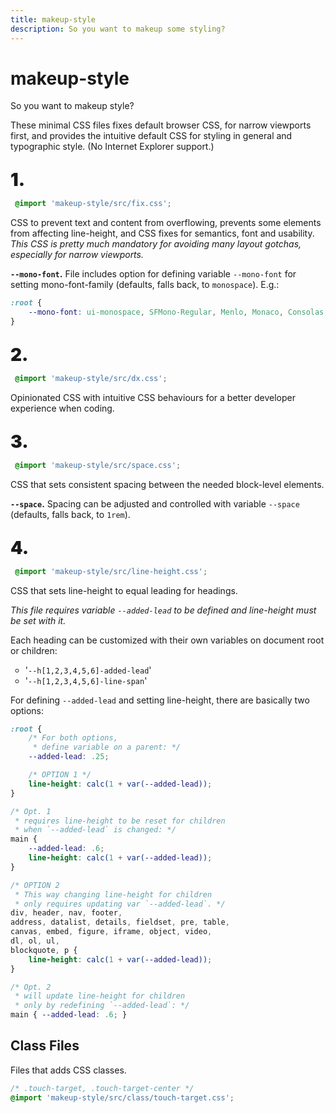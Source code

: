 ```yaml
---
title: makeup-style
description: So you want to makeup some styling?
---
```


<div class="content">

# makeup-style

So you want to makeup style?

These minimal CSS files fixes default browser CSS, for narrow viewports first, and provides the intuitive default CSS for styling in general and typographic style. (No Internet Explorer support.)

1. ```css
	@import 'makeup-style/src/fix.css';
	```

	CSS to prevent text and content from overflowing, prevents some elements from affecting line-height, and CSS fixes for semantics, font and usability. *This CSS is pretty much mandatory for avoiding many layout gotchas, especially for narrow viewports.*

	**`--mono-font`.** File includes option for defining variable `--mono-font` for setting mono-font-family (defaults, falls back, to `monospace`). E.g.:

	```css
	:root {
		--mono-font: ui-monospace, SFMono-Regular, Menlo, Monaco, Consolas, Liberation Mono, Courier New, monospace;
	}
	```

2. ```css
	@import 'makeup-style/src/dx.css';
	```

	Opinionated CSS with intuitive CSS behaviours for a better developer experience when coding.

3. ```css
	@import 'makeup-style/src/space.css';
	```

	CSS that sets consistent spacing between the needed block-level elements.

	**`--space`.** Spacing can be adjusted and controlled with variable `--space` (defaults, falls back, to `1rem`).

4. ```css
	@import 'makeup-style/src/line-height.css';
	```

	CSS that sets line-height to equal leading for headings.

	*This file requires variable `--added-lead` to be defined and line-height must be set with it.*

	Each heading can be customized with their own variables on document root or children:

	- '`--h[1,2,3,4,5,6]-added-lead`'
	- '`--h[1,2,3,4,5,6]-line-span`'

	For defining `--added-lead` and setting line-height, there are basically two options:

	```css
	:root {
		/* For both options,
		 * define variable on a parent: */
		--added-lead: .25;

		/* OPTION 1 */
		line-height: calc(1 + var(--added-lead));
	}

	/* Opt. 1
	 * requires line-height to be reset for children
	 * when `--added-lead` is changed: */
	main {
		--added-lead: .6;
		line-height: calc(1 + var(--added-lead));
	}

	/* OPTION 2
	 * This way changing line-height for children
	 * only requires updating var `--added-lead`. */
	div, header, nav, footer,
	address, datalist, details, fieldset, pre, table,
	canvas, embed, figure, iframe, object, video,
	dl, ol, ul,
	blockquote, p {
		line-height: calc(1 + var(--added-lead));
	}

	/* Opt. 2
	 * will update line-height for children
	 * only by redefining `--added-lead`: */
	main { --added-lead: .6; }
	```

## Class Files

Files that adds CSS classes.

```css
/* .touch-target, .touch-target-center */
@import 'makeup-style/src/class/touch-target.css';
```

</div>

<style>
	.content ol {
		counter-reset: ol-counter;
		list-style: none;
		padding: 0;
	}

	.content ol :is(ol,ul) {
		margin-block-end: var(--space,1em);
	}

	.content ol > ::before {
		counter-increment: ol-counter;
		content: counter(ol-counter) ".\0000a0"; /* \0000a0 is space */
		display: block;
		margin-block-start: 1em;
	}

	.content > ol > ::before {
		font-size: 2em;
		font-weight: bold;
		font-weight: 800;
		font-weight: 900;
	}
</style>

<PrismCss />

<script>
	import PrismCss from '/src/libs/PrismCss.svelte';
</script>
